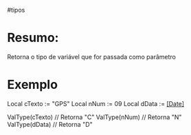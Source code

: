 #tipos



# Resumo:

Retorna o tipo de variável que for passada como parâmetro



# Exemplo

  Local cTexto   := "GPS"
  Local nNum   := 09
  Local dData   := [[Date]]()


  ValType(cTexto)   // Retorna "C"
  ValType(nNum)   // Retorna "N"
  ValType(dData)   // Retorna "D"